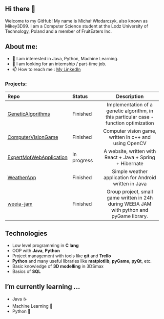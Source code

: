 ## Hi there 👋

 Welcome to my GitHub! My name is Michał Włodarczyk, also known as Mikey3D99.
 I am a Computer Science student at the Lodz University of Technology, Poland and a member of FruitEaters Inc. 

 ## About me:
- 👀 I am interested in Java, Python, Machine Learning.
- 💞️ I am looking for an internship / part-time job.
- 📫 How to reach me : [ My LinkedIn](https://www.linkedin.com/in/michal-wlodarczyk-0b17771a7/)

### Projects:

|Repo|Status&nbsp;&nbsp;&nbsp;&nbsp;&nbsp;&nbsp;&nbsp;&nbsp;|Description|
|:---|:---|:---:|
|[GeneticAlgorithms](https://github.com/Mikey3D99/GeneticAlgorithms)|Finished| Implementation of a genetic algorithm, in this particular case - function optimization|
|[ComputerVisionGame](https://github.com/Mikey3D99/ComputerVisionGame)| Finished|Computer vision game, written in c++ and using OpenCV|
|[ExpertMotWebApplication](https://github.com/Mikey3D99/ExpertMotWebApplication)| In progress|A website, written with React + Java + Spring + Hibernate|
[WeatherApp](https://github.com/FruitEaters-Inc/WeatherApp)|Finished| Simple weather application for Android written in Java|
|[weeia-jam](https://github.com/FruitEaters-Inc/weeia-jam)|Finished| Group project, small game written in 24h during WEEIA JAM with python and pyGame library.|



## Technologies
* Low level programming in **C lang**
* OOP with **Java**, **Python**
* Project management with tools like **git** and **Trello**
* **Python** and many useful libraries like **matplotlib**, **pyGame**, **pyQt**, etc.
* Basic knowledge of **3D modelling** in 3DSmax
* Basics of **SQL**

##  I’m currently learning ...
* Java :coffee:
* Machine Learning :robot:
* Python :snake:
